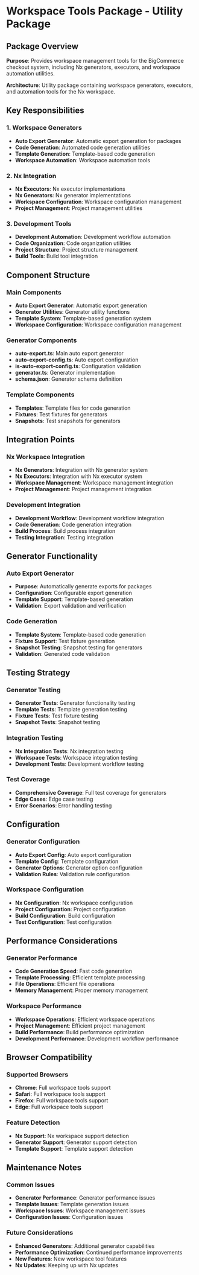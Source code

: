 # Workspace Tools Package - Utility Package

## Package Overview

**Purpose**: Provides workspace management tools for the BigCommerce checkout system, including Nx generators, executors, and workspace automation utilities.

**Architecture**: Utility package containing workspace generators, executors, and automation tools for the Nx workspace.

## Key Responsibilities

### 1. Workspace Generators
- **Auto Export Generator**: Automatic export generation for packages
- **Code Generation**: Automated code generation utilities
- **Template Generation**: Template-based code generation
- **Workspace Automation**: Workspace automation tools

### 2. Nx Integration
- **Nx Executors**: Nx executor implementations
- **Nx Generators**: Nx generator implementations
- **Workspace Configuration**: Workspace configuration management
- **Project Management**: Project management utilities

### 3. Development Tools
- **Development Automation**: Development workflow automation
- **Code Organization**: Code organization utilities
- **Project Structure**: Project structure management
- **Build Tools**: Build tool integration

## Component Structure

### Main Components
- **Auto Export Generator**: Automatic export generation
- **Generator Utilities**: Generator utility functions
- **Template System**: Template-based generation system
- **Workspace Configuration**: Workspace configuration management

### Generator Components
- **auto-export.ts**: Main auto export generator
- **auto-export-config.ts**: Auto export configuration
- **is-auto-export-config.ts**: Configuration validation
- **generator.ts**: Generator implementation
- **schema.json**: Generator schema definition

### Template Components
- **Templates**: Template files for code generation
- **Fixtures**: Test fixtures for generators
- **Snapshots**: Test snapshots for generators

## Integration Points

### Nx Workspace Integration
- **Nx Generators**: Integration with Nx generator system
- **Nx Executors**: Integration with Nx executor system
- **Workspace Management**: Workspace management integration
- **Project Management**: Project management integration

### Development Integration
- **Development Workflow**: Development workflow integration
- **Code Generation**: Code generation integration
- **Build Process**: Build process integration
- **Testing Integration**: Testing integration

## Generator Functionality

### Auto Export Generator
- **Purpose**: Automatically generate exports for packages
- **Configuration**: Configurable export generation
- **Template Support**: Template-based generation
- **Validation**: Export validation and verification

### Code Generation
- **Template System**: Template-based code generation
- **Fixture Support**: Test fixture generation
- **Snapshot Testing**: Snapshot testing for generators
- **Validation**: Generated code validation

## Testing Strategy

### Generator Testing
- **Generator Tests**: Generator functionality testing
- **Template Tests**: Template generation testing
- **Fixture Tests**: Test fixture testing
- **Snapshot Tests**: Snapshot testing

### Integration Testing
- **Nx Integration Tests**: Nx integration testing
- **Workspace Tests**: Workspace integration testing
- **Development Tests**: Development workflow testing

### Test Coverage
- **Comprehensive Coverage**: Full test coverage for generators
- **Edge Cases**: Edge case testing
- **Error Scenarios**: Error handling testing

## Configuration

### Generator Configuration
- **Auto Export Config**: Auto export configuration
- **Template Config**: Template configuration
- **Generator Options**: Generator option configuration
- **Validation Rules**: Validation rule configuration

### Workspace Configuration
- **Nx Configuration**: Nx workspace configuration
- **Project Configuration**: Project configuration
- **Build Configuration**: Build configuration
- **Test Configuration**: Test configuration

## Performance Considerations

### Generator Performance
- **Code Generation Speed**: Fast code generation
- **Template Processing**: Efficient template processing
- **File Operations**: Efficient file operations
- **Memory Management**: Proper memory management

### Workspace Performance
- **Workspace Operations**: Efficient workspace operations
- **Project Management**: Efficient project management
- **Build Performance**: Build performance optimization
- **Development Performance**: Development workflow performance

## Browser Compatibility

### Supported Browsers
- **Chrome**: Full workspace tools support
- **Safari**: Full workspace tools support
- **Firefox**: Full workspace tools support
- **Edge**: Full workspace tools support

### Feature Detection
- **Nx Support**: Nx workspace support detection
- **Generator Support**: Generator support detection
- **Template Support**: Template support detection

## Maintenance Notes

### Common Issues
- **Generator Performance**: Generator performance issues
- **Template Issues**: Template generation issues
- **Workspace Issues**: Workspace management issues
- **Configuration Issues**: Configuration issues

### Future Considerations
- **Enhanced Generators**: Additional generator capabilities
- **Performance Optimization**: Continued performance improvements
- **New Features**: New workspace tool features
- **Nx Updates**: Keeping up with Nx updates
